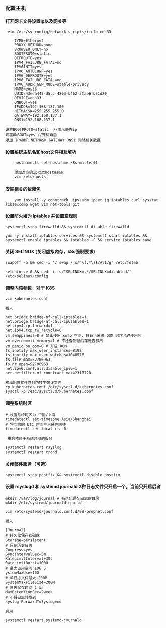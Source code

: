 ### 配置主机

#### 打开网卡文件设置ip以及网关等
	 vim /etc/sysconfig/network-scripts/ifcfg-ens33

```
	TYPE=Ethernet
	PROXY_METHOD=none
	BROWSER_ONLY=no
	BOOTPROTO=static
	DEFROUTE=yes
	IPV4_FAILURE_FATAL=no
	IPV6INIT=yes
	IPV6_AUTOCONF=yes
	IPV6_DEFROUTE=yes
	IPV6_FAILURE_FATAL=no
	IPV6_ADDR_GEN_MODE=stable-privacy
	NAME=ens33
	UUID=43eda443-d5cc-4803-b462-3fae6fb51d20
	DEVICE=ens33
	ONBOOT=yes
	IPADDR=192.168.137.100
	NETMAKSK=255.255.255.0
	GATEWAY=192.168.137.1
	DNS1=192.168.137.1
```
	设置BOOTPROTO=static  //表示静态ip
	设置ONBOOT=yes //开机自启
	添加 IPADDR NETMASK GATEWAY DNS1 网络相关数据
	
#### 设置系统主机名和host文件相互解析
		hostnamectl set-hostname k8s-master01

		添加对应的ip以及hostname
		vim /etc/hosts

#### 安装相关的依赖包

		yum install -y conntrack  ipvsadm ipset jq iptables curl sysstat libseccomp wget vim net-tools git

#### 设置防火墙为 Iptables 并设置空规则

	systemctl stop firewalld && systemctl disable firewalld

	yum -y install iptables-services && systemctl start iptables && systemctl enable iptables && iptables -F && service iptables save

#### 关闭 SELINUX (关闭虚拟内存，k8s强制要求)

	swapoff -a && sed -i '/ swap / s/^\(.*\)$/#\1/g' /etc/fstab 

	setenforce 0 && sed -i 's/^SELINUX=.*/SELINUX=disabled/' /etc/selinux/config

#### 调整内核参数，对于 K8S

	vim kubernetes.conf 

	插入

	net.bridge.bridge-nf-call-iptables=1 
	net.bridge.bridge-nf-call-ip6tables=1 
	net.ipv4.ip_forward=1 
	net.ipv4.tcp_tw_recycle=0 
	vm.swappiness=0 # 禁止使用 swap 空间，只有当系统 OOM 时才允许使用它 
	vm.overcommit_memory=1 # 不检查物理内存是否够用 
	vm.panic_on_oom=0 # 开启 OOM 
	fs.inotify.max_user_instances=8192 
	fs.inotify.max_user_watches=1048576 
	fs.file-max=52706963 
	fs.nr_open=52706963 
	net.ipv6.conf.all.disable_ipv6=1 
	net.netfilter.nf_conntrack_max=2310720

	移动配置文件并且内核生效该文件
	cp kubernetes.conf /etc/sysctl.d/kubernetes.conf 
	sysctl -p /etc/sysctl.d/kubernetes.conf

#### 调整系统时区
	# 设置系统时区为 中国/上海 
	timedatectl set-timezone Asia/Shanghai 
	# 将当前的 UTC 时间写入硬件时钟 
	timedatectl set-local-rtc 0 
	
	 重启依赖于系统时间的服务 

	systemctl restart rsyslog 
	systemctl restart crond

#### 关闭邮件服务（可选）
	systemctl stop postfix && systemctl disable postfix

#### 设置 rsyslogd 和 systemd journald 2种日志文件只开启一个，当前只开启后者

	mkdir /var/log/journal # 持久化保存日志的目录 
	mkdir /etc/systemd/journald.conf.d

	vim /etc/systemd/journald.conf.d/99-prophet.conf 

	插入

	[Journal]
	# 持久化保存到磁盘 
	Storage=persistent 
	# 压缩历史日志 
	Compress=yes 
	SyncIntervalSec=5m 
	RateLimitInterval=30s 
	RateLimitBurst=1000 
	# 最大占用空间 10G S
	ystemMaxUse=10G 
	# 单日志文件最大 200M 
	SystemMaxFileSize=200M 
	# 日志保存时间 2 周 
	MaxRetentionSec=2week 
	# 不将日志转发到 
	syslog ForwardToSyslog=no

	启用

	systemctl restart systemd-journald


